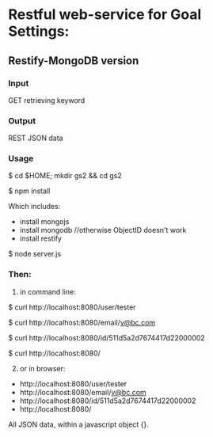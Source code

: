 
<h1>Restful web-service for Goal Settings:</h1>

<h2>Restify-MongoDB version</h2>

<h3> Input</h3>
	GET retrieving keyword
<h3> Output</h3>
	REST JSON data 

<h3>Usage</h3>

$ cd $HOME; mkdir gs2 && cd gs2

$ npm install

 Which includes:
  - install mongojs
  - install mongodb //otherwise ObjectID doesn't work 
  - install restify

$ node server.js

<h3>Then:</h3>

1. in command line:

$ curl http://localhost:8080/user/tester

$ curl http://localhost:8080/email/v@bc.com

$ curl http://localhost:8080/id/511d5a2d7674417d22000002

$ curl http://localhost:8080/

2. or in browser:

* http://localhost:8080/user/tester
* http://localhost:8080/email/v@bc.com
* http://localhost:8080/id/511d5a2d7674417d22000002
* http://localhost:8080/


All JSON data,  within a javascript object {}.
